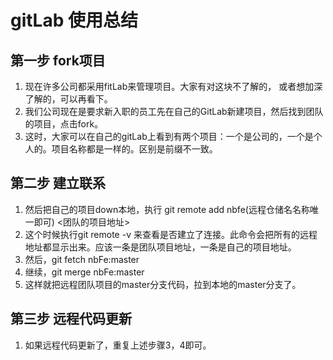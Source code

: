 # gitLab 使用总结

## 第一步 fork项目
1. 现在许多公司都采用fitLab来管理项目。大家有对这块不了解的， 或者想加深了解的，可以再看下。
2. 我们公司现在是要求新入职的员工先在自己的GitLab新建项目，然后找到团队的项目，点击fork。
3. 这时，大家可以在自己的gitLab上看到有两个项目：一个是公司的，一个是个人的。项目名称都是一样的。区别是前缀不一致。

## 第二步 建立联系
1. 然后把自己的项目down本地，执行 git remote add nbfe(远程仓储名名称唯一即可) <团队的项目地址> 
2. 这个时候执行git remote -v 来查看是否建立了连接。此命令会把所有的远程地址都显示出来。应该一条是团队项目地址，一条是自己的项目地址。
3. 然后，git fetch nbFe:master
4. 继续，git merge nbFe:master
5. 这样就把远程团队项目的master分支代码，拉到本地的master分支了。

## 第三步 远程代码更新
1. 如果远程代码更新了，重复上述步骤3，4即可。